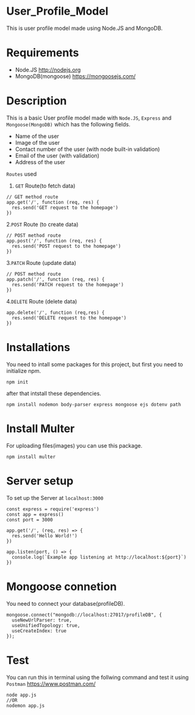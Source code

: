 # User_Profile_Model
This is user profile model made using Node.JS and MongoDB.

# Requirements
* Node.JS http://nodejs.org
* MongoDB(mongoose) https://mongoosejs.com/

# Description
This is a basic User profile model made with `Node.JS`, `Express` and `Mongoose(MongoDB)` which has the following fields.

 * Name of the user
 * Image of the user
 * Contact number of the user (with node built-in validation)
 * Email of the user (with validation)
 * Address of the user

`Routes` used
1. `GET` Route(to fetch data)
```js:
// GET method route
app.get('/', function (req, res) {
  res.send('GET request to the homepage')
})
```
2.`POST` Route (to create data)
```js:
// POST method route
app.post('/', function (req, res) {
  res.send('POST request to the homepage')
})
```
3.`PATCH` Route (update data)
```js:
// POST method route
app.patch('/', function (req, res) {
  res.send('PATCH request to the homepage')
})
```
4.`DELETE` Route (delete data)
```js:
app.delete('/', function (req,res) {
  res.send('DELETE request to the homepage')
})
```


# Installations
You need to intall some packages for this project, but first you need to initialize npm.
```
npm init
```
after that intstall these dependencies.
```
npm install nodemon body-parser express mongoose ejs dotenv path
```
# Install Multer
For uploading files(images) you can use this package.
```
npm install multer
```
# Server setup
To set up the Server at `localhost:3000`
```
const express = require('express')
const app = express()
const port = 3000

app.get('/', (req, res) => {
  res.send('Hello World!')
})

app.listen(port, () => {
  console.log(`Example app listening at http://localhost:${port}`)
})
```

# Mongoose connetion
You need to connect your database(profileDB).
```
mongoose.connect("mongodb://localhost:27017/profileDB", {
  useNewUrlParser: true,
  useUnifiedTopology: true,
  useCreateIndex: true
});
```

# Test
You can run this in terminal using the follwing command and test it using `Postman` https://www.postman.com/
```
node app.js
//OR
nodemon app.js
```


